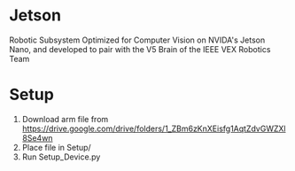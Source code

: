 # Jetson
Robotic Subsystem Optimized for Computer Vision on NVIDA's Jetson Nano, and developed to pair with the V5 Brain of the IEEE VEX Robotics Team

# Setup
1. Download arm file from https://drive.google.com/drive/folders/1_ZBm6zKnXEisfg1AqtZdvGWZXl8Se4wn
2. Place file in Setup/
3. Run Setup_Device.py
